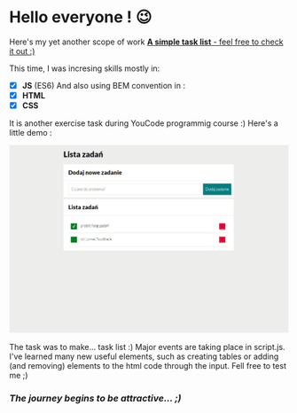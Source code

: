 # Hello everyone ! 😉

Here's my yet another scope of work [**A simple task list** - feel free to check it out :)](https://woytekmig.github.io/taskList/)

This time, I was incresing skills mostly in:  
- [x] **JS** (ES6)
And also using BEM convention in :
- [x] **HTML** 
- [x] **CSS**  

It is another exercise task during YouCode programmig course  :) Here's a little demo : 

![show](images/taskListShow.gif)

The task was to make... task list :) Major events are taking place in script.js. I've learned many new useful elements, such as creating tables or adding (and removing) elements to the html code through the input. Fell free to test me ;) 



### _The journey begins to be attractive... ;)_